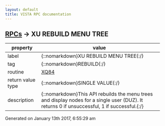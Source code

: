 ```yaml
---
layout: default
title: VISTA RPC documentation
---
```




## [RPCs](TableOfContent.md) &#8594; XU REBUILD MENU TREE 

 property | value 
--- | --- 
 label | {::nomarkdown}XU REBUILD MENU TREE{:/}
 tag | {::nomarkdown}REBUILD{:/}
 routine | [XQ84](http://code.osehra.org/dox/Routine_XQ84_source.html)
 return value type | {::nomarkdown}SINGLE VALUE{:/}
 description | {::nomarkdown}This API rebuilds the menu trees and display nodes for a single user (DUZ). It returns 0 if unsuccessful, 1 if successful.{:/}




 Generated on January 13th 2017, 6:55:29 am